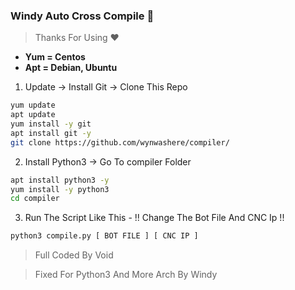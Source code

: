 ### Windy Auto Cross Compile 🚀
> Thanks For Using ❤

- **Yum = Centos**
- **Apt = Debian, Ubuntu**

1. Update -> Install Git -> Clone This Repo
```bash
yum update
apt update
yum install -y git
apt install git -y
git clone https://github.com/wynwashere/compiler/
```


2. Install Python3 -> Go To compiler Folder
```bash
apt install python3 -y
yum install -y python3
cd compiler
```

3. Run The Script Like This - !! Change The Bot File And CNC Ip !!

```bash
python3 compile.py [ BOT FILE ] [ CNC IP ]
```

> Full Coded By Void

> Fixed For Python3 And More Arch By Windy
